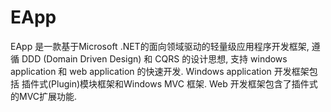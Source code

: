 # EApp
EApp 是一款基于Microsoft .NET的面向领域驱动的轻量级应用程序开发框架,  遵循 DDD (Domain Driven Design) 和 CQRS 的设计思想, 
支持 windows application 和 web application 的快速开发. Windows application 开发框架包括 插件式(Plugin)模块框架和Windows MVC 框架. 
Web 开发框架包含了插件式的MVC扩展功能.
